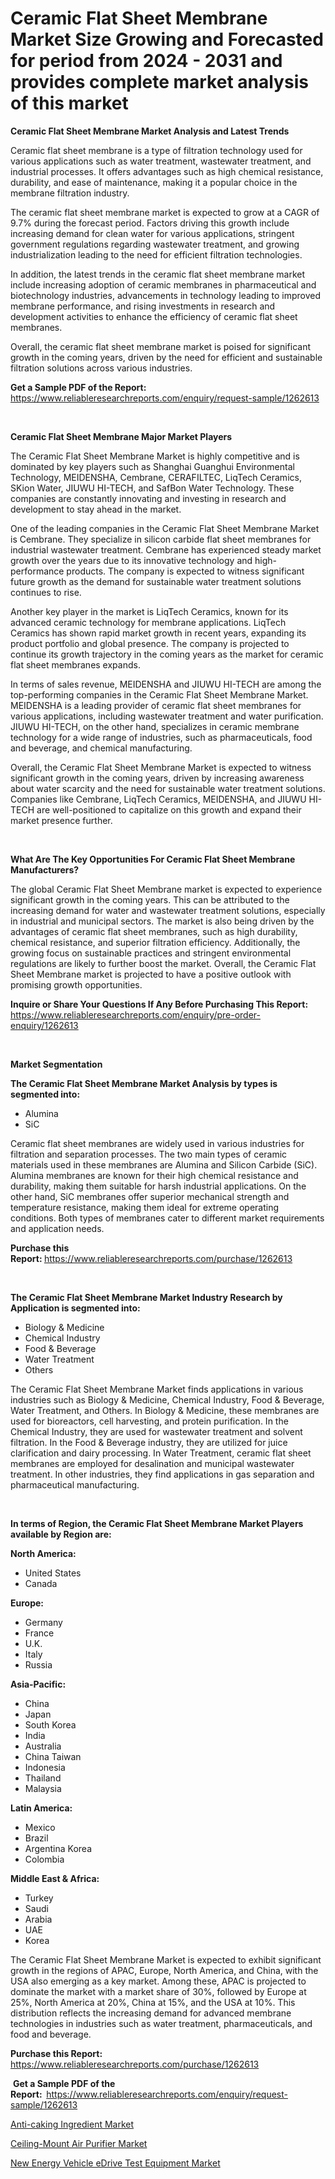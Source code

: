 <p><h1>Ceramic Flat Sheet Membrane Market Size Growing and Forecasted for period from 2024 - 2031 and provides complete market analysis of this market</h1></p><p><strong>Ceramic Flat Sheet Membrane Market Analysis and Latest Trends</strong></p>
<p><p>Ceramic flat sheet membrane is a type of filtration technology used for various applications such as water treatment, wastewater treatment, and industrial processes. It offers advantages such as high chemical resistance, durability, and ease of maintenance, making it a popular choice in the membrane filtration industry.</p><p>The ceramic flat sheet membrane market is expected to grow at a CAGR of 9.7% during the forecast period. Factors driving this growth include increasing demand for clean water for various applications, stringent government regulations regarding wastewater treatment, and growing industrialization leading to the need for efficient filtration technologies. </p><p>In addition, the latest trends in the ceramic flat sheet membrane market include increasing adoption of ceramic membranes in pharmaceutical and biotechnology industries, advancements in technology leading to improved membrane performance, and rising investments in research and development activities to enhance the efficiency of ceramic flat sheet membranes.</p><p>Overall, the ceramic flat sheet membrane market is poised for significant growth in the coming years, driven by the need for efficient and sustainable filtration solutions across various industries.</p></p>
<p><strong>Get a Sample PDF of the Report:&nbsp;</strong> <a href="https://www.reliableresearchreports.com/enquiry/request-sample/1262613">https://www.reliableresearchreports.com/enquiry/request-sample/1262613</a></p>
<p>&nbsp;</p>
<p><strong>Ceramic Flat Sheet Membrane Major Market Players</strong></p>
<p><p>The Ceramic Flat Sheet Membrane Market is highly competitive and is dominated by key players such as Shanghai Guanghui Environmental Technology, MEIDENSHA, Cembrane, CERAFILTEC, LiqTech Ceramics, SKion Water, JIUWU HI-TECH, and SafBon Water Technology. These companies are constantly innovating and investing in research and development to stay ahead in the market.</p><p>One of the leading companies in the Ceramic Flat Sheet Membrane Market is Cembrane. They specialize in silicon carbide flat sheet membranes for industrial wastewater treatment. Cembrane has experienced steady market growth over the years due to its innovative technology and high-performance products. The company is expected to witness significant future growth as the demand for sustainable water treatment solutions continues to rise.</p><p>Another key player in the market is LiqTech Ceramics, known for its advanced ceramic technology for membrane applications. LiqTech Ceramics has shown rapid market growth in recent years, expanding its product portfolio and global presence. The company is projected to continue its growth trajectory in the coming years as the market for ceramic flat sheet membranes expands.</p><p>In terms of sales revenue, MEIDENSHA and JIUWU HI-TECH are among the top-performing companies in the Ceramic Flat Sheet Membrane Market. MEIDENSHA is a leading provider of ceramic flat sheet membranes for various applications, including wastewater treatment and water purification. JIUWU HI-TECH, on the other hand, specializes in ceramic membrane technology for a wide range of industries, such as pharmaceuticals, food and beverage, and chemical manufacturing.</p><p>Overall, the Ceramic Flat Sheet Membrane Market is expected to witness significant growth in the coming years, driven by increasing awareness about water scarcity and the need for sustainable water treatment solutions. Companies like Cembrane, LiqTech Ceramics, MEIDENSHA, and JIUWU HI-TECH are well-positioned to capitalize on this growth and expand their market presence further.</p></p>
<p>&nbsp;</p>
<p><strong>What Are The Key Opportunities For Ceramic Flat Sheet Membrane Manufacturers?</strong></p>
<p><p>The global Ceramic Flat Sheet Membrane market is expected to experience significant growth in the coming years. This can be attributed to the increasing demand for water and wastewater treatment solutions, especially in industrial and municipal sectors. The market is also being driven by the advantages of ceramic flat sheet membranes, such as high durability, chemical resistance, and superior filtration efficiency. Additionally, the growing focus on sustainable practices and stringent environmental regulations are likely to further boost the market. Overall, the Ceramic Flat Sheet Membrane market is projected to have a positive outlook with promising growth opportunities.</p></p>
<p><strong>Inquire or Share Your Questions If Any Before Purchasing This Report:</strong> <a href="https://www.reliableresearchreports.com/enquiry/pre-order-enquiry/1262613">https://www.reliableresearchreports.com/enquiry/pre-order-enquiry/1262613</a></p>
<p>&nbsp;</p>
<p><strong>Market Segmentation</strong></p>
<p><strong>The Ceramic Flat Sheet Membrane Market Analysis by types is segmented into:</strong></p>
<p><ul><li>Alumina</li><li>SiC</li></ul></p>
<p><p>Ceramic flat sheet membranes are widely used in various industries for filtration and separation processes. The two main types of ceramic materials used in these membranes are Alumina and Silicon Carbide (SiC). Alumina membranes are known for their high chemical resistance and durability, making them suitable for harsh industrial applications. On the other hand, SiC membranes offer superior mechanical strength and temperature resistance, making them ideal for extreme operating conditions. Both types of membranes cater to different market requirements and application needs.</p></p>
<p><strong>Purchase this Report:&nbsp;</strong><a href="https://www.reliableresearchreports.com/purchase/1262613">https://www.reliableresearchreports.com/purchase/1262613</a></p>
<p>&nbsp;</p>
<p><strong>The Ceramic Flat Sheet Membrane Market Industry Research by Application is segmented into:</strong></p>
<p><ul><li>Biology & Medicine</li><li>Chemical Industry</li><li>Food & Beverage</li><li>Water Treatment</li><li>Others</li></ul></p>
<p><p>The Ceramic Flat Sheet Membrane Market finds applications in various industries such as Biology & Medicine, Chemical Industry, Food & Beverage, Water Treatment, and Others. In Biology & Medicine, these membranes are used for bioreactors, cell harvesting, and protein purification. In the Chemical Industry, they are used for wastewater treatment and solvent filtration. In the Food & Beverage industry, they are utilized for juice clarification and dairy processing. In Water Treatment, ceramic flat sheet membranes are employed for desalination and municipal wastewater treatment. In other industries, they find applications in gas separation and pharmaceutical manufacturing.</p></p>
<p>&nbsp;</p>
<p><strong>In terms of Region, the Ceramic Flat Sheet Membrane Market Players available by Region are:</strong></p>
<p>
    <p> <strong> North America: </strong>
        <ul>
            <li>United States</li>
            <li>Canada</li>
        </ul>
        </p> 
    <p> <strong> Europe: </strong>
        <ul>
            <li>Germany</li>
            <li>France</li>
            <li>U.K.</li>
            <li>Italy</li>
            <li>Russia</li>
        </ul>
        </p> 
    <p> <strong> Asia-Pacific: </strong>
        <ul>
            <li>China</li>
            <li>Japan</li>
            <li>South Korea</li>
            <li>India</li>
            <li>Australia</li>
            <li>China Taiwan</li>
            <li>Indonesia</li>
            <li>Thailand</li>
            <li>Malaysia</li>
        </ul>
        </p> 
    <p> <strong> Latin America: </strong>
        <ul>
            <li>Mexico</li>
            <li>Brazil</li>
            <li>Argentina Korea</li>
            <li>Colombia</li>
        </ul>
        </p> 
    <p> <strong> Middle East & Africa: </strong>
        <ul>
            <li>Turkey</li>
            <li>Saudi</li>
            <li>Arabia</li>
            <li>UAE</li>
            <li>Korea</li>
        </ul>
    </p>
    </p>
<p><p>The Ceramic Flat Sheet Membrane Market is expected to exhibit significant growth in the regions of APAC, Europe, North America, and China, with the USA also emerging as a key market. Among these, APAC is projected to dominate the market with a market share of 30%, followed by Europe at 25%, North America at 20%, China at 15%, and the USA at 10%. This distribution reflects the increasing demand for advanced membrane technologies in industries such as water treatment, pharmaceuticals, and food and beverage.</p></p>
<p><strong>Purchase this Report: </strong><a href="https://www.reliableresearchreports.com/purchase/1262613">https://www.reliableresearchreports.com/purchase/1262613</a></p>
<p>&nbsp;<strong>Get a Sample PDF of the Report:&nbsp;&nbsp;</strong><a href="https://www.reliableresearchreports.com/enquiry/request-sample/1262613">https://www.reliableresearchreports.com/enquiry/request-sample/1262613</a></p>
<p><strong></strong></p>
<p><p><a href="https://view.publitas.com/reportprime-1/anti-caking-ingredient-market-insights-market-players-and-forecast-till-2030/">Anti-caking Ingredient Market</a></p><p><a href="https://view.publitas.com/reportprime-1/ceiling-mount-air-purifier-market-size-2023-2030-global-industrial-analysis-key-geographical-regions-market-share-top-key-players-product-types-and-forecast-research-report/">Ceiling-Mount Air Purifier Market</a></p><p><a href="https://view.publitas.com/reportprime-1/new-energy-vehicle-edrive-test-equipment-market-provides-detailed-segmentation-of-this-market-based-on-type-application-and-region-and-forecast-for-the-period-from-2023-2030/">New Energy Vehicle eDrive Test Equipment Market</a></p></p>